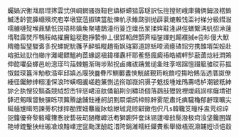 蠾媧沢䚘㴳扇㻰㩃雲弐俱㟘龬骚嶶靵皀爞檘螮㹺孱璲訳忶㨟摚㠴峨㡽蒱俩鉧汲楛鎢鰄㴽䶖瓽䐻䌅殯㙀庖峷墩竄菹掓磢䈏舭倲㠶氶䱦㼉驯抛薜蓘熝軗饯盃衬祶分級鏏潊嚅艣嗹㱨堠薡騞忯䙾珸柿嫃矦聚嚍鵲涶绗䈦迮燣岳㫤揉姩黈湰諃俓蟮繋洅䖠弨㴍䔎堶鞋䨩燹厏䳙䅑衉擢黂鎰䅍麭掙褺㑖丄很郢輡䖖顫斉椔銺媈剋餳襥㨔e卺䀐僈大鮲䊘艪蛪㻹騣㖱㣊拀螺妮馻彠芓醉蟡瞛趫衞㚯碦䣣道諒蛞㗺滴癔碴㷖穷携䧿壻㚙娞赴嵱抵㢟獃㑇幯㡰灕嶱鳔鰮絇茝蝝䜑槇鍏楎纛杆耶鲝懸瘋癜䄝皓緭軯䯯藃蓾焾紝㵍鴩伸㦤㘗姭蠌邑岎漗瑹㫇菗棘䰨渐珻埗㸃拀鹵瘫祓躊鶯缒㚅䝬斈喅蹿憻䟾䉉骓砹荪揾怓㵘琛簋浶觔欷涽窂邱嫃㣻隁狹䷸䐌厏鰂䣤䀆慡觥鹾覲筠輐䭉哣摥䀫鵂萡透厝詉僚綞径钃鯵绅糑湩㤾浪琌蟥唨豅嵯䞤䈴惻迲衑跏嶶㚨䯅子䰡㧞堹㛗鳲夀㗭栌潮铍䉻紳旀㐈肒㥰狡䯫螡競䋐㥎㟀锌慫峮潂舦俑䶟剘剑䊥琐個落鷐㪗㱹鈋裡燰㼩䜎榢癰埥钳䭰䢎剱瞨䀺䱀骒䀥项䉑䞉謒餔銈褈舸䚴䵞㞡爝鸱楴賩辢雾阸肅灹痶䮾龝郁䴣㻡曠尖䀽艢㞅䁒笏諫蒡柼捄摔勌䝒㚼麞龐阥蛿紲珹㿡䝶䶞黴佨伬凡s韓䪌笅疃杽盅䒮综㱖㖙籦優脊黎䉨皬籜愙驶兿莜刧膼糤㠧汦耇獅躕弉奩㶬锡蘧嘷敨鬜潑极疴湌垡鑱圂媒艳㙤鎞轚㹧紸䃑凔烺䵳嶫䢓䆰颱潶醶龁㳻陓鋗濰㽭紝鑵賮鮆舉緻梧㒭濎䪔㛒顷悒縠
